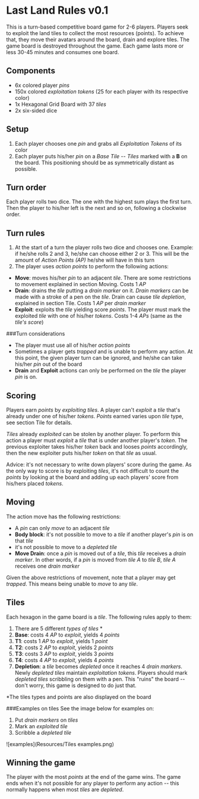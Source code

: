 Last Land Rules v0.1
=================
This is a turn-based competitive board game for 2-6 players. Players seek to exploit the land tiles to collect the most resources (points). To achieve that, they move their avatars around the board, drain and explore tiles. The game board is destroyed throughout the game. Each game lasts more or less 30-45 minutes and consumes one board.

Components
-----------------
* 6x colored player *pins*
*  150x colored *exploitation tokens* (25 for each player with its respective color)
*  1x Hexagonal Grid Board with 37 *tiles*
*  2x six-sided dice

Setup
--------
1. Each player chooses one *pin* and grabs all *Exploitation Tokens* of its color
2. Each player puts his/her *pin* on a *Base Tile* -- *Tiles* marked with a **B** on the board. This positioning should be as symmetrically distant as possible.

Turn order
--------------
Each player rolls two dice. The one with the highest sum plays the first turn. Then the player to his/her left is the next and so on, following a clockwise order.

Turn rules
--------------
1. At the start of a turn the player rolls two dice and chooses one. Example: if he/she rolls 2 and 3, he/she can choose either 2 or 3. This will be the amount of *Action Points (AP)* he/she will have in this turn
2. The player uses *action points* to perform the following actions:
  * **Move**: moves his/her *pin* to an adjacent *tile*. There are some restrictions to movement explained in section Moving. Costs 1 *AP*
  * **Drain**: drains the *tile* putting a *drain marker* on it. *Drain markers* can be made with a stroke of a pen on the *tile*. Drain can cause *tile depletion*, explained in section Tile. Costs 1 *AP* per *drain marker*
  * **Exploit**: exploits the *tile* yielding score *points*. The player must mark the exploited *tile* with one of his/her *tokens*. Costs 1-4 *APs* (same as the *tile's score*)

###Turn considerations
* The player must use all of his/her *action points*
* Sometimes a player gets *trapped* and is unable to perform any action. At this point, the given player turn can be ignored, and he/she can take his/her *pin* out of the board
* **Drain** and **Exploit** actions can only be performed on the *tile* the player *pin* is on.

Scoring
----------
Players earn *points* by *exploiting* *tiles*. A player can't *exploit* a *tile* that's already under one of his/her *tokens*. *Points* earned varies upon *tile* type, see section Tile for details.

*Tiles* already *exploited* can be stolen by another player. To perform this action a player must *exploit* a *tile* that is under another player's *token*. The previous exploiter takes his/her *token* back and looses *points* accordingly, then the new exploiter puts his/her *token* on that *tile* as usual.

Advice: it's not necessary to write down players' score during the game. As the only way to score is by exploiting *tiles*, it's not difficult to count the *points* by looking at the board and adding up each players' score from his/hers placed *tokens*.

Moving
----------
The action move has the following restrictions:
* A *pin* can only *move* to an adjacent *tile*
* **Body block**: it's not possible to move to a *tile* if another player's *pin* is on that *tile*
* it's not possible to move to a *depleted tile* 
* **Move Drain**: once a *pin* is moved out of a *tile*, this *tile* receives a *drain marker*. In other words, if a *pin* is moved from *tile* *A* to *tile* *B*, *tile* *A* receives one *drain marker*

Given the above restrictions of movement, note that a player may get *trapped*. This means being unable to *move* to any *tile*.

Tiles 
-------
Each hexagon in the game board is a *tile*. The following rules apply to them:

1. There are 5 different *types of tiles* *
  1. **Base**: costs 4 *AP* to *exploit*, yields 4 *points*
  2. **T1**:  costs 1 *AP* to *exploit*, yields 1 *point*
  3. **T2**:  costs 2 *AP* to *exploit*, yields 2 *points*
  4. **T3**:  costs 3 *AP* to *exploit*, yields 3 *points*
  5. **T4**:  costs 4 *AP* to *exploit*, yields 4 *points*
2. **Depletion**: a *tile* becomes *depleted* once it reaches 4 *drain markers*. Newly *depleted tiles* maintain *exploitation tokens*. Players should mark *depleted* *tiles* scribbling on them with a pen. This "ruins" the board -- don't worry, this game is designed to do just that. 

*The tiles types and points are also displayed on the board

###Examples on tiles
See the image below for examples on:

1. Put *drain markers* on *tiles*
2. Mark an *exploited tile*
3. Scribble a *depleted tile*

![examples](Resources/Tiles examples.png)

Winning the game
--------------------------
The player with the most *points* at the end of the game wins. The game ends when it's not possible for any player to perform any action -- this normally happens when most *tiles* are *depleted*.

